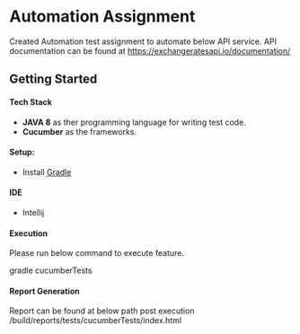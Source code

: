 # Automation Assignment

Created Automation test assignment to automate below API service.
API documentation can be found at https://exchangeratesapi.io/documentation/

## Getting Started
#### Tech Stack
* **JAVA 8** as ther programming language for writing test code.
* **Cucumber** as the frameworks.

#### Setup:
* Install [Gradle](https://gradle.org/install/)

#### IDE 
* Intellij

#### Execution
Please run below command to execute feature.

gradle cucumberTests

#### Report Generation
Report can be found at below path post execution
/build/reports/tests/cucumberTests/index.html

